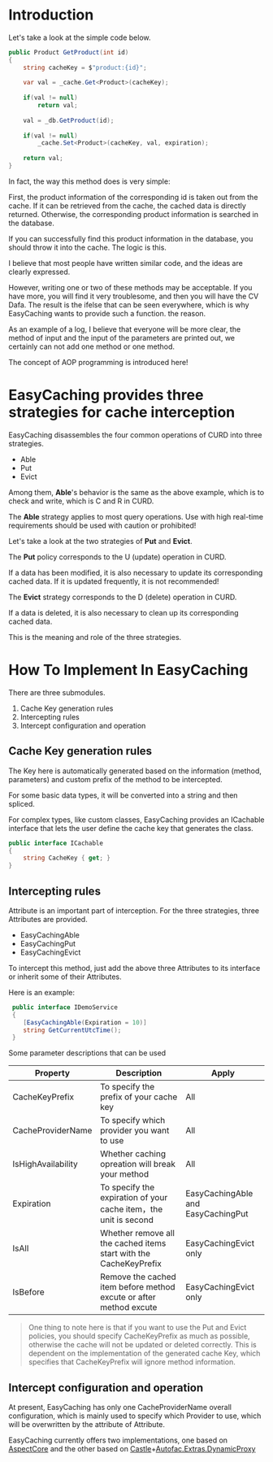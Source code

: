 # Introduction 

Let's take a look at the simple code below.

```cs
public Product GetProduct(int id)  
{  
    string cacheKey = $"product:{id}";  
      
    var val = _cache.Get<Product>(cacheKey);  
      
    if(val != null)  
        return val;  
      
    val = _db.GetProduct(id);  
      
    if(val != null)  
        _cache.Set<Product>(cacheKey, val, expiration);  
          
    return val;  
} 
```

In fact, the way this method does is very simple:

First, the product information of the corresponding id is taken out from the cache. If it can be retrieved from the cache, the cached data is directly returned. Otherwise, the corresponding product information is searched in the database.

If you can successfully find this product information in the database, you should throw it into the cache. The logic is this.

I believe that most people have written similar code, and the ideas are clearly expressed.

However, writing one or two of these methods may be acceptable. If you have more, you will find it very troublesome, and then you will have the CV Dafa. The result is the ifelse that can be seen everywhere, which is why EasyCaching wants to provide such a function. the reason.

As an example of a log, I believe that everyone will be more clear, the method of input and the input of the parameters are printed out, we certainly can not add one method or one method.

The concept of AOP programming is introduced here!

# EasyCaching provides three strategies for cache interception

EasyCaching disassembles the four common operations of CURD into three strategies.

- Able
- Put
- Evict

Among them, **Able**'s behavior is the same as the above example, which is to check and write, which is C and R in CURD.

The **Able** strategy applies to most query operations. Use with high real-time requirements should be used with caution or prohibited!

Let's take a look at the two strategies of **Put** and **Evict**.

The **Put** policy corresponds to the U (update) operation in CURD.

If a data has been modified, it is also necessary to update its corresponding cached data. If it is updated frequently, it is not recommended!

The **Evict** strategy corresponds to the D (delete) operation in CURD.

If a data is deleted, it is also necessary to clean up its corresponding cached data.

This is the meaning and role of the three strategies.

# How To Implement In EasyCaching

There are three submodules.

1. Cache Key generation rules
2. Intercepting rules
3. Intercept configuration and operation


## Cache Key generation rules

The Key here is automatically generated based on the information (method, parameters) and custom prefix of the method to be intercepted.

For some basic data types, it will be converted into a string and then spliced.

For complex types, like custom classes, EasyCaching provides an ICachable interface that lets the user define the cache key that generates the class.

```cs
public interface ICachable
{
    string CacheKey { get; }
}
```

## Intercepting rules

Attribute is an important part of interception. For the three strategies, three Attributes are provided.

- EasyCachingAble
- EasyCachingPut
- EasyCachingEvict

To intercept this method, just add the above three Attributes to its interface or inherit some of their Attributes.

Here is an example:

```cs
 public interface IDemoService 
 {
    [EasyCachingAble(Expiration = 10)]
    string GetCurrentUtcTime();
 }
```

Some parameter descriptions that can be used

Property | Description | Apply
---|---|---
CacheKeyPrefix | To specify the prefix of your cache key | All
CacheProviderName | To specify which provider you want to use | All
IsHighAvailability | Whether caching opreation will break your method | All
Expiration | To specify the expiration of your cache item，the unit is second | EasyCachingAble and EasyCachingPut
IsAll | Whether remove all the cached items start with the CacheKeyPrefix | EasyCachingEvict only
IsBefore | Remove the cached item before method excute or after method excute | EasyCachingEvict only

> One thing to note here is that if you want to use the Put and Evict policies, you should specify CacheKeyPrefix as much as possible, otherwise the cache will not be updated or deleted correctly. This is dependent on the implementation of the generated cache Key, which specifies that CacheKeyPrefix will ignore method information.


## Intercept configuration and operation

At present, EasyCaching has only one CacheProviderName overall configuration, which is mainly used to specify which Provider to use, which will be overwritten by the attribute of Attribute.

EasyCaching currently offers two implementations, one based on [AspectCore](https://github.com/dotnetcore/AspectCore-Framework) and the other based on [Castle](https://github.com/castleproject/Core)+[Autofac.Extras.DynamicProxy](https://github.com/autofac/Autofac.Extras.DynamicProxy)